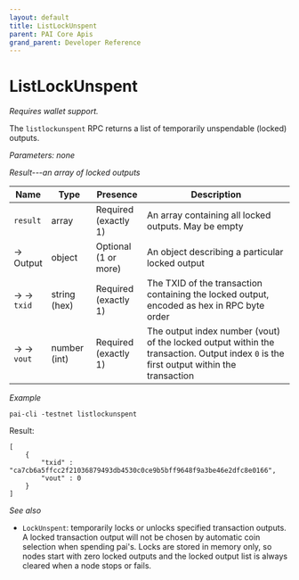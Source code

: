 ```yaml
---
layout: default
title: ListLockUnspent
parent: PAI Core Apis
grand_parent: Developer Reference
---
```


ListLockUnspent
========================

*Requires wallet support.*

The `listlockunspent` RPC returns a list of temporarily unspendable (locked) outputs.

*Parameters: none*

*Result---an array of locked outputs*

| Name | Type      | Presence            | Description
|------|-----------|---------------------|-------------
| `result`  | array | Required<br>(exactly 1) | An array containing all locked outputs.  May be empty
| →<br>Output | object | Optional<br>(1 or more) | An object describing a particular locked output
| → →<br>`txid` | string (hex) | Required<br>(exactly 1) | The TXID of the transaction containing the locked output, encoded as hex in RPC byte order
| → →<br>`vout` | number (int) | Required<br>(exactly 1) | The output index number (vout) of the locked output within the transaction.  Output index `0` is the first output within the transaction


*Example*

```
pai-cli -testnet listlockunspent
```

Result:

```
[
    {
        "txid" : "ca7cb6a5ffcc2f21036879493db4530c0ce9b5bff9648f9a3be46e2dfc8e0166",
        "vout" : 0
    }
]
```

*See also*

* `LockUnspent`: temporarily locks or unlocks specified transaction outputs. A locked transaction output will not be chosen by automatic coin selection when spending pai's. Locks are stored in memory only, so nodes start with zero locked outputs and the locked output list is always cleared when a node stops or fails.
